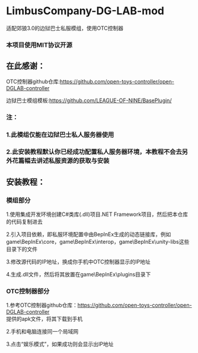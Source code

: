 # LimbusCompany-DG-LAB-mod
适配郊狼3.0的边狱巴士私服模组，使用OTC控制器

### 本项目使用MIT协议开源

## 在此感谢：
OTC控制器github仓库:https://github.com/open-toys-controller/open-DGLAB-controller   

边狱巴士模组模板:https://github.com/LEAGUE-OF-NINE/BasePlugin/   



### 注： 
### 1.此模组仅能在边狱巴士私人服务器使用 
### 2.此安装教程默认你已经成功配置私人服务器环境，本教程不会去另外花篇幅去讲述私服资源的获取与安装 

## 安装教程： 
### 模组部分   

1.使用集成开发环境创建C#类库(.dll)项目.NET Framework项目，然后把本仓库的代码复制进去   

2.引入项目依赖，即私服环境配置中由BepInEx生成的动态链接库，例如game\BepInEx\core，game\BepInEx\interop，game\BepInEx\unity-libs这些目录下的文件   

3.修改源代码的IP地址，换成你手机中OTC控制器显示的IP地址   

4.生成.dll文件，然后将其放置在game\BepInEx\plugins目录下   


### OTC控制器部分   

1.参考OTC控制器github仓库：https://github.com/open-toys-controller/open-DGLAB-controller  
  提供的apk文件，将其下载到手机   

2.手机和电脑连接同一个局域网   

3.点击“娱乐模式”，如果成功则会显示出IP地址   

